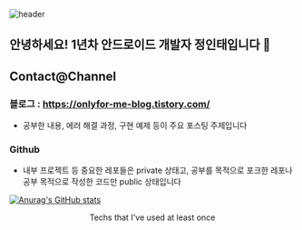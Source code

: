 ![header](https://capsule-render.vercel.app/api?type=slice&color=gradient&height=200&section=footer&text=Jeong%20In%20Tae&fontSize=100)

## 안녕하세요! 1년차 안드로이드 개발자 정인태입니다 👋  

## Contact@Channel

### 블로그 : https://onlyfor-me-blog.tistory.com/
- 공부한 내용, 에러 해결 과정, 구현 예제 등이 주요 포스팅 주제입니다

### Github
- 내부 프로젝트 등 중요한 레포들은 private 상태고, 공부를 목적으로 포크한 레포나 공부 목적으로 작성한 코드만 public 상태입니다

[![Anurag's GitHub stats](https://github-readme-stats.vercel.app/api?username=ask0908&show_icons=true&theme=dark)](https://github.com/anuraghazra/github-readme-stats)

<p align="center"> Techs that I've used at least once </p>

<!--

**ask0908/ask0908** is a ✨ _special_ ✨ repository because its `README.md` (this file) appears on your GitHub profile.

Here are some ideas to get you started:

- 🔭 I’m currently working on ...
- 🌱 I’m currently learning ...
- 👯 I’m looking to collaborate on ...
- 🤔 I’m looking for help with ...
- 💬 Ask me about ...
- 📫 How to reach me: ...
- 😄 Pronouns: ...
- ⚡ Fun fact: ...
-->
